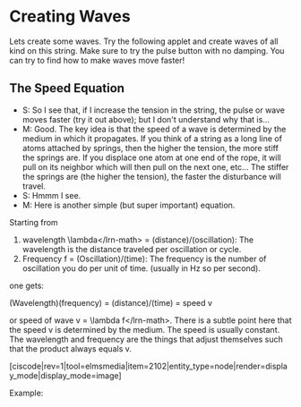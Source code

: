 # Creating Waves

Lets create some waves. Try the following applet and create waves of all kind on this string. Make sure to try the pulse button with no damping. You can try to find how to make waves move faster!

## The Speed Equation

* S: So I see that, if I increase the tension in the string, the pulse or wave moves faster \(try it out above\); but I don't understand why that is...
* M: Good. The key idea is that the speed of a wave is determined by the medium in which it propagates. If you think of a string as a long line of atoms attached by springs, then the higher the tension, the more stiff the springs are. If you displace one atom at one end of the rope, it will pull on its neighbor which will then pull on the next one, etc... The stiffer the springs are \(the higher the tension\), the faster the disturbance will travel.
* S: Hmmm I see.
* M: Here is another simple \(but super important\) equation.

Starting from

1. wavelength \lambda&lt;/lrn-math&gt; = \(distance\)/\(oscillation\): The wavelength is the distance traveled per oscillation or cycle.
2. Frequency f = \(Oscillation\)/\(time\): The frequency is the number of oscillation you do per unit of time. \(usually in Hz so per second\).

one gets:

\(Wavelength\)\(frequency\) = \(distance\)/\(time\) = speed v

or speed of wave v = \lambda f&lt;/lrn-math&gt;. There is a subtle point here that the speed v is determined by the medium. The speed is usually constant. The wavelength and frequency are the things that adjust themselves such that the product always equals v.

\[ciscode\|rev=1\|tool=elmsmedia\|item=2102\|entity\_type=node\|render=display\_mode\|display\_mode=image\]

Example:

